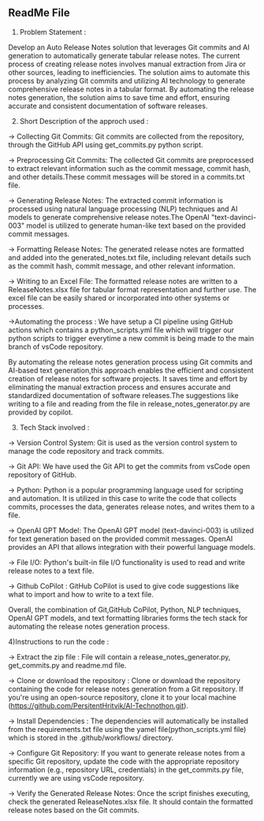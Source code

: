 ReadMe File 
----------------------------------------------------------------------------------------------------------------------------------------------------------



1) Problem Statement :

Develop an Auto Release Notes solution that leverages Git commits and AI generation to automatically generate tabular release notes. 
The current process of creating release notes involves manual extraction from Jira or other sources, leading to inefficiencies. 
The solution aims to automate this process by analyzing Git commits and utilizing AI technology to generate comprehensive release notes in a tabular format.
By automating the release notes generation, the solution aims to save time and effort, ensuring accurate and consistent documentation of software releases.

2) Short Description of the approch used :

-> Collecting Git Commits: Git commits are collected from the repository, through the GitHub API using get_commits.py python script. 

-> Preprocessing Git Commits: The collected Git commits are preprocessed to extract relevant information such as the commit message, 
commit hash, and other details.These commit messages will be stored in a commits.txt file.

-> Generating Release Notes: The extracted commit information is processed using natural language processing (NLP) techniques 
and AI models to generate comprehensive release notes.The OpenAI "text-davinci-003" model is utilized to generate human-like text based on the provided 
commit messages.

-> Formatting Release Notes: The generated release notes are formatted and added into the generated_notes.txt file, including relevant details such as 
the commit hash, commit message, and other relevant information.

-> Writing to an Excel File: The formatted release notes are written to a ReleaseNotes.xlsx file for tabular format representation and further use.
The excel file can be easily shared or incorporated into other systems or processes.

->Automating the process : We have setup a CI pipeline using GitHub actions which contains a python_scripts.yml file which will trigger our python scripts
 to trigger everytime a new commit is being made to the main branch of vsCode repository.

 By automating the release notes generation process using Git commits and AI-based text generation,this approach enables the efficient and consistent
 creation of release notes for software projects. It saves time and effort by eliminating the manual extraction process and ensures accurate and 
standardized documentation of software releases.The suggestions like writing to a file and reading from the file in release_notes_generator.py are 
provided by copilot.

3) Tech Stack involved :

-> Version Control System: Git is used as the version control system to manage the code repository and track commits.

-> Git API: We have used the Git API to get the commits from vsCode open repository of GitHub.

-> Python: Python is a popular programming language used for scripting and automation. It is utilized in this case to write the code that collects commits,
 processes the data, generates release notes, and writes them to a file.

-> OpenAI GPT Model: The OpenAI GPT model (text-davinci-003) is utilized for text generation based on the provided commit messages. OpenAI provides an API that allows
 integration with their powerful language models.

-> File I/O: Python's built-in file I/O functionality is used to read and write release notes to a text file.

-> Github CoPilot : GitHub CoPilot is used to give code suggestions like what to import and how to write to a text file.

Overall, the combination of Git,GitHub CoPilot, Python, NLP techniques, OpenAI GPT models, and text formatting libraries forms the tech stack for automating the 
release notes generation process. 


4)Instructions to run the code :

-> Extract the zip file : File will contain a release_notes_generator.py, get_commits.py and readme.md file.

-> Clone or download the repository : Clone or download the repository containing the code for release notes generation from a Git repository. If you're using an open-source
   repository, clone it to your local machine (https://github.com/PersitentHritvik/AI-Technothon.git). 

-> Install Dependencies : The dependencies will automatically be installed from the requirements.txt file using the yamel file(python_scripts.yml file) which is stored in the 
  .github/workflows/ directory. 

-> Configure Git Repository: If you want to generate release notes from a specific Git repository, update the code with the appropriate repository information 
   (e.g., repository URL, credentials) in the get_commits.py file, currently we are using vsCode repository.

->  Verify the Generated Release Notes: Once the script finishes executing, check the generated ReleaseNotes.xlsx file. It should contain the formatted release notes based
    on the Git commits.  


